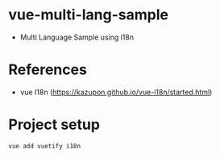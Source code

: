 # vue-multi-lang-sample
 - Multi Language Sample using i18n

# References
 - vue I18n (https://kazupon.github.io/vue-i18n/started.html)

# Project setup

```
vue add vuetify i18n
```



